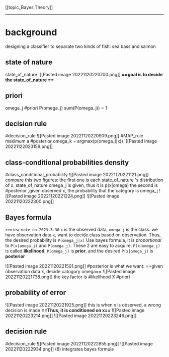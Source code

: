 [[topic_Bayes Theory]]
****
# background
designing a classifier to separate two kinds of fish: sea bass and salmon
## state of nature
state_of_nature ![[Pasted image 20221120220700.png]]
**==goal is to decide the state_of_nature ==**

## priori
omega_j
#priori P(omega_j)
sum(P(omega_j)) = 1

## decision rule
#decision_rule
![[Pasted image 20221120220909.png]]
#MAP_rule 
maximum a #posterior 
omega_k = argmax(p(omega_i|x))
![[Pasted image 20221122023159.png]]
## class-conditional probabilities density
#class_conditional_probability ![[Pasted image 20221120221121.png]]
compare this two figures:
the first one is each state_of_nature 's distribution of x. state_of_nature omega_j is given, thus it is p(x|omega)
the second is #posterior ,given observed x, the probability that the category is omega_j
![[Pasted image 20221120221224.png]]
![[Pasted image 20221120222300.png]]
## Bayes formula

`review note on 2023.3.36`
`x` is the observed data, `omega_j` is the class. we have observation data `x`, want to decide class based on observation. Thus, the desired probability is `P(omega_j|x)` 
Use bayes formula, it is _proportional_ to `P(x|omega_j)` and `P(omega_j)`. These 2 are easy to acquire. 
`P(x|omega_j)` is called **likelihood**, 
`P(omega_j)` is **prior**, 
and the desired `P(x|omega_j)` is **posterior**


![[Pasted image 20221120221501.png]]
#posterior is what we want: 
==given observation data x, decide catogory omega==
![[Pasted image 20221120221738.png]]
the key factor is #likelihood X #priori 

## probability of error
![[Pasted image 20221120221925.png]]
this is when x is observed, a wrong decision is made
**==Thus, it is conditioned on x==**
![[Pasted image 20221120223214.png]]
![[Pasted image 20221120223246.png]]

## decision rule
#decision_rule 
![[Pasted image 20221120222855.png]]
![[Pasted image 20221120222934.png]]
(8) integrates bayes formula

